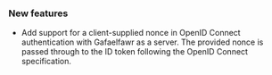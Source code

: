 ### New features

- Add support for a client-supplied nonce in OpenID Connect authentication with Gafaelfawr as a server. The provided nonce is passed through to the ID token following the OpenID Connect specification.
